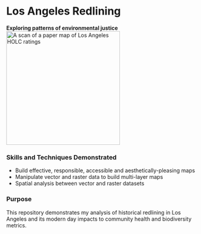 # Los Angeles Redlining
**Exploring patterns of environmental justice**
<picture>
  <img align="center" alt="A scan of a paper map of Los Angeles HOLC ratings" src="https://i.imgur.com/i2guTrD.png" width = "300" style="max-width: 100%;" >
</picture>

### Skills and Techniques Demonstrated
- Build effective, responsible, accessible and aesthetically-pleasing maps
- Manipulate vector and raster data to build multi-layer maps
- Spatial analysis between vector and raster datasets

### Purpose
This repository demonstrates my analysis of historical redlining in Los Angeles and its modern day impacts to community health and biodiversity metrics.

###